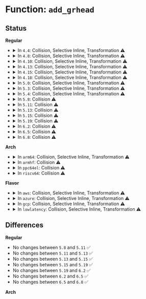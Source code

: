 # Function: <code>add_grhead</code>

## Status
<b>Regular</b>
<ul>
<li>
<details>
<summary>In <code>4.4</code>: Collision, Selective Inline, Transformation ⚠️</summary>

**Collision:** Static-Static Collision

**Inline:** Selective

**Transformation:** True

**Instances:**

```
In net/ipv4/igmp.c (ffffffff81796370)
Location: net/ipv4/igmp.c:408
Inline: True
Direct callers:
  - net/ipv4/igmp.c:add_grec
  - net/ipv4/igmp.c:add_grec
```
```
In net/ipv6/mcast.c (ffffffff817ea230)
Location: net/ipv6/mcast.c:1671
Inline: True
Direct callers:
  - net/ipv6/mcast.c:add_grec
  - net/ipv6/mcast.c:add_grec
```
**Symbols:**

```
ffffffff81796370-ffffffff817963fd: add_grhead.isra.27 (STB_LOCAL)
ffffffff817ea230-ffffffff817ea2c9: add_grhead.isra.28 (STB_LOCAL)
```
</details>
</li>
<li>
<details>
<summary>In <code>4.8</code>: Collision, Selective Inline, Transformation ⚠️</summary>

**Collision:** Static-Static Collision

**Inline:** Selective

**Transformation:** True

**Instances:**

```
In net/ipv4/igmp.c (ffffffff81803e20)
Location: net/ipv4/igmp.c:401
Inline: True
Direct callers:
  - net/ipv4/igmp.c:add_grec
  - net/ipv4/igmp.c:add_grec
```
```
In net/ipv6/mcast.c (ffffffff81858460)
Location: net/ipv6/mcast.c:1670
Inline: True
Direct callers:
  - net/ipv6/mcast.c:add_grec
  - net/ipv6/mcast.c:add_grec
```
**Symbols:**

```
ffffffff81803e20-ffffffff81803eab: add_grhead.isra.26 (STB_LOCAL)
ffffffff81858460-ffffffff818584f7: add_grhead.isra.28 (STB_LOCAL)
```
</details>
</li>
<li>
<details>
<summary>In <code>4.10</code>: Collision, Selective Inline, Transformation ⚠️</summary>

**Collision:** Static-Static Collision

**Inline:** Selective

**Transformation:** True

**Instances:**

```
In net/ipv4/igmp.c (ffffffff81834da0)
Location: net/ipv4/igmp.c:406
Inline: True
Direct callers:
  - net/ipv4/igmp.c:add_grec
  - net/ipv4/igmp.c:add_grec
```
```
In net/ipv6/mcast.c (ffffffff8188a860)
Location: net/ipv6/mcast.c:1684
Inline: True
Direct callers:
  - net/ipv6/mcast.c:add_grec
  - net/ipv6/mcast.c:add_grec
```
**Symbols:**

```
ffffffff81834da0-ffffffff81834e2b: add_grhead.isra.27 (STB_LOCAL)
ffffffff8188a860-ffffffff8188a8f7: add_grhead.isra.29 (STB_LOCAL)
```
</details>
</li>
<li>
<details>
<summary>In <code>4.13</code>: Collision, Selective Inline, Transformation ⚠️</summary>

**Collision:** Static-Static Collision

**Inline:** Selective

**Transformation:** True

**Instances:**

```
In net/ipv4/igmp.c (ffffffff818562d0)
Location: net/ipv4/igmp.c:406
Inline: True
Direct callers:
  - net/ipv4/igmp.c:add_grec
  - net/ipv4/igmp.c:add_grec
```
```
In net/ipv6/mcast.c (ffffffff818b18d0)
Location: net/ipv6/mcast.c:1684
Inline: True
Direct callers:
  - net/ipv6/mcast.c:add_grec
  - net/ipv6/mcast.c:add_grec
```
**Symbols:**

```
ffffffff818562d0-ffffffff8185635d: add_grhead.isra.25 (STB_LOCAL)
ffffffff818b18d0-ffffffff818b196d: add_grhead.isra.23 (STB_LOCAL)
```
</details>
</li>
<li>
<details>
<summary>In <code>4.15</code>: Collision, Selective Inline, Transformation ⚠️</summary>

**Collision:** Static-Static Collision

**Inline:** Selective

**Transformation:** True

**Instances:**

```
In net/ipv4/igmp.c (ffffffff818d6190)
Location: net/ipv4/igmp.c:428
Inline: True
Direct callers:
  - net/ipv4/igmp.c:add_grec
  - net/ipv4/igmp.c:add_grec
```
```
In net/ipv6/mcast.c (ffffffff81933c50)
Location: net/ipv6/mcast.c:1684
Inline: True
Direct callers:
  - net/ipv6/mcast.c:add_grec
  - net/ipv6/mcast.c:add_grec
```
**Symbols:**

```
ffffffff818d6190-ffffffff818d621d: add_grhead.isra.27 (STB_LOCAL)
ffffffff81933c50-ffffffff81933ce7: add_grhead.isra.22 (STB_LOCAL)
```
</details>
</li>
<li>
<details>
<summary>In <code>4.18</code>: Collision, Selective Inline, Transformation ⚠️</summary>

**Collision:** Static-Static Collision

**Inline:** Selective

**Transformation:** True

**Instances:**

```
In net/ipv4/igmp.c (ffffffff8192cad0)
Location: net/ipv4/igmp.c:428
Inline: True
Direct callers:
  - net/ipv4/igmp.c:add_grec
  - net/ipv4/igmp.c:add_grec
```
```
In net/ipv6/mcast.c (ffffffff8198c7e0)
Location: net/ipv6/mcast.c:1707
Inline: True
Direct callers:
  - net/ipv6/mcast.c:add_grec
  - net/ipv6/mcast.c:add_grec
```
**Symbols:**

```
ffffffff8192cad0-ffffffff8192cb5d: add_grhead.isra.28 (STB_LOCAL)
ffffffff8198c7e0-ffffffff8198c873: add_grhead.isra.27 (STB_LOCAL)
```
</details>
</li>
<li>
<details>
<summary>In <code>5.0</code>: Collision, Selective Inline, Transformation ⚠️</summary>

**Collision:** Static-Static Collision

**Inline:** Selective

**Transformation:** True

**Instances:**

```
In net/ipv4/igmp.c (ffffffff8195c260)
Location: net/ipv4/igmp.c:425
Inline: True
Direct callers:
  - net/ipv4/igmp.c:add_grec
  - net/ipv4/igmp.c:add_grec
```
```
In net/ipv6/mcast.c (ffffffff819c3060)
Location: net/ipv6/mcast.c:1707
Inline: True
Direct callers:
  - net/ipv6/mcast.c:add_grec
  - net/ipv6/mcast.c:add_grec
```
**Symbols:**

```
ffffffff8195c260-ffffffff8195c2ed: add_grhead.isra.30 (STB_LOCAL)
ffffffff819c3060-ffffffff819c30f3: add_grhead.isra.30 (STB_LOCAL)
```
</details>
</li>
<li>
<details>
<summary>In <code>5.3</code>: Collision, Selective Inline, Transformation ⚠️</summary>

**Collision:** Static-Static Collision

**Inline:** Selective

**Transformation:** True

**Instances:**

```
In net/ipv4/igmp.c (ffffffff819c0f60)
Location: net/ipv4/igmp.c:434
Inline: True
Direct callers:
  - net/ipv4/igmp.c:add_grec
  - net/ipv4/igmp.c:add_grec
```
```
In net/ipv6/mcast.c (ffffffff81a31ea0)
Location: net/ipv6/mcast.c:1706
Inline: True
Direct callers:
  - net/ipv6/mcast.c:add_grec
  - net/ipv6/mcast.c:add_grec
```
**Symbols:**

```
ffffffff819c0f60-ffffffff819c0fec: add_grhead.isra.0 (STB_LOCAL)
ffffffff81a31ea0-ffffffff81a31f32: add_grhead.isra.0 (STB_LOCAL)
```
</details>
</li>
<li>
<details>
<summary>In <code>5.4</code>: Collision, Selective Inline, Transformation ⚠️</summary>

**Collision:** Static-Static Collision

**Inline:** Selective

**Transformation:** True

**Instances:**

```
In net/ipv4/igmp.c (ffffffff819f7b00)
Location: net/ipv4/igmp.c:434
Inline: True
Direct callers:
  - net/ipv4/igmp.c:add_grec
  - net/ipv4/igmp.c:add_grec
```
```
In net/ipv6/mcast.c (ffffffff81a689f0)
Location: net/ipv6/mcast.c:1706
Inline: True
Direct callers:
  - net/ipv6/mcast.c:add_grec
  - net/ipv6/mcast.c:add_grec
```
**Symbols:**

```
ffffffff819f7b00-ffffffff819f7b8c: add_grhead.isra.0 (STB_LOCAL)
ffffffff81a689f0-ffffffff81a68a82: add_grhead.isra.0 (STB_LOCAL)
```
</details>
</li>
<li>
<details>
<summary>In <code>5.8</code>: Collision ⚠️</summary>

```c
struct sk_buff *add_grhead(struct sk_buff *skb, struct ip_mc_list *pmc, int type, struct igmpv3_grec **ppgr, unsigned int mtu);
```

**Collision:** Static-Static Collision

**Inline:** No

**Transformation:** False

**Instances:**

```
In net/ipv4/igmp.c (ffffffff81ae5420)
Location: net/ipv4/igmp.c:432
Inline: False
Direct callers:
  - net/ipv4/igmp.c:add_grec
  - net/ipv4/igmp.c:add_grec
```
```
In net/ipv6/mcast.c (ffffffff81b60d10)
Location: net/ipv6/mcast.c:1703
Inline: False
Direct callers:
  - net/ipv6/mcast.c:add_grec
  - net/ipv6/mcast.c:add_grec
```
**Symbols:**

```
ffffffff81ae5420-ffffffff81ae54ad: add_grhead (STB_LOCAL)
ffffffff81b60d10-ffffffff81b60da3: add_grhead (STB_LOCAL)
```
</details>
</li>
<li>
<details>
<summary>In <code>5.11</code>: Collision ⚠️</summary>

```c
struct sk_buff *add_grhead(struct sk_buff *skb, struct ip_mc_list *pmc, int type, struct igmpv3_grec **ppgr, unsigned int mtu);
```

**Collision:** Static-Static Collision

**Inline:** No

**Transformation:** False

**Instances:**

```
In net/ipv4/igmp.c (ffffffff81af22e0)
Location: net/ipv4/igmp.c:432
Inline: False
Direct callers:
  - net/ipv4/igmp.c:add_grec
  - net/ipv4/igmp.c:add_grec
```
```
In net/ipv6/mcast.c (ffffffff81b6f480)
Location: net/ipv6/mcast.c:1703
Inline: False
Direct callers:
  - net/ipv6/mcast.c:add_grec
  - net/ipv6/mcast.c:add_grec
```
**Symbols:**

```
ffffffff81af22e0-ffffffff81af236d: add_grhead (STB_LOCAL)
ffffffff81b6f480-ffffffff81b6f513: add_grhead (STB_LOCAL)
```
</details>
</li>
<li>
<details>
<summary>In <code>5.13</code>: Collision ⚠️</summary>

```c
struct sk_buff *add_grhead(struct sk_buff *skb, struct ip_mc_list *pmc, int type, struct igmpv3_grec **ppgr, unsigned int mtu);
```

**Collision:** Static-Static Collision

**Inline:** No

**Transformation:** False

**Instances:**

```
In net/ipv4/igmp.c (ffffffff81addad0)
Location: net/ipv4/igmp.c:432
Inline: False
Direct callers:
  - net/ipv4/igmp.c:add_grec
  - net/ipv4/igmp.c:add_grec
```
```
In net/ipv6/mcast.c (ffffffff81b5d4a0)
Location: net/ipv6/mcast.c:1844
Inline: False
Direct callers:
  - net/ipv6/mcast.c:add_grec
  - net/ipv6/mcast.c:add_grec
```
**Symbols:**

```
ffffffff81addad0-ffffffff81addb5d: add_grhead (STB_LOCAL)
ffffffff81b5d4a0-ffffffff81b5d533: add_grhead (STB_LOCAL)
```
</details>
</li>
<li>
<details>
<summary>In <code>5.15</code>: Collision ⚠️</summary>

```c
struct sk_buff *add_grhead(struct sk_buff *skb, struct ip_mc_list *pmc, int type, struct igmpv3_grec **ppgr, unsigned int mtu);
```

**Collision:** Static-Static Collision

**Inline:** No

**Transformation:** False

**Instances:**

```
In net/ipv4/igmp.c (ffffffff81b9cf70)
Location: net/ipv4/igmp.c:432
Inline: False
Direct callers:
  - net/ipv4/igmp.c:add_grec
  - net/ipv4/igmp.c:add_grec
```
```
In net/ipv6/mcast.c (ffffffff81c24c00)
Location: net/ipv6/mcast.c:1842
Inline: False
Direct callers:
  - net/ipv6/mcast.c:add_grec
  - net/ipv6/mcast.c:add_grec
```
**Symbols:**

```
ffffffff81b9cf70-ffffffff81b9cffd: add_grhead (STB_LOCAL)
ffffffff81c24c00-ffffffff81c24c96: add_grhead (STB_LOCAL)
```
</details>
</li>
<li>
<details>
<summary>In <code>5.19</code>: Collision ⚠️</summary>

```c
struct sk_buff *add_grhead(struct sk_buff *skb, struct ip_mc_list *pmc, int type, struct igmpv3_grec **ppgr, unsigned int mtu);
```

**Collision:** Static-Static Collision

**Inline:** No

**Transformation:** False

**Instances:**

```
In net/ipv4/igmp.c (ffffffff81d2f050)
Location: net/ipv4/igmp.c:432
Inline: False
Direct callers:
  - net/ipv4/igmp.c:add_grec
  - net/ipv4/igmp.c:add_grec
```
```
In net/ipv6/mcast.c (ffffffff81dc1ec0)
Location: net/ipv6/mcast.c:1844
Inline: False
Direct callers:
  - net/ipv6/mcast.c:add_grec
  - net/ipv6/mcast.c:add_grec
```
**Symbols:**

```
ffffffff81d2f050-ffffffff81d2f0ec: add_grhead (STB_LOCAL)
ffffffff81dc1ec0-ffffffff81dc1f65: add_grhead (STB_LOCAL)
```
</details>
</li>
<li>
<details>
<summary>In <code>6.2</code>: Collision ⚠️</summary>

```c
struct sk_buff *add_grhead(struct sk_buff *skb, struct ip_mc_list *pmc, int type, struct igmpv3_grec **ppgr, unsigned int mtu);
```

**Collision:** Static-Static Collision

**Inline:** No

**Transformation:** False

**Instances:**

```
In net/ipv4/igmp.c (ffffffff81ef70c0)
Location: net/ipv4/igmp.c:432
Inline: False
Direct callers:
  - net/ipv4/igmp.c:add_grec
  - net/ipv4/igmp.c:add_grec
```
```
In net/ipv6/mcast.c (ffffffff81f92f30)
Location: net/ipv6/mcast.c:1844
Inline: False
Direct callers:
  - net/ipv6/mcast.c:add_grec
  - net/ipv6/mcast.c:add_grec
```
**Symbols:**

```
ffffffff81ef70c0-ffffffff81ef715c: add_grhead (STB_LOCAL)
ffffffff81f92f30-ffffffff81f92fd5: add_grhead (STB_LOCAL)
```
</details>
</li>
<li>
<details>
<summary>In <code>6.5</code>: Collision ⚠️</summary>

```c
struct sk_buff *add_grhead(struct sk_buff *skb, struct ip_mc_list *pmc, int type, struct igmpv3_grec **ppgr, unsigned int mtu);
```

**Collision:** Static-Static Collision

**Inline:** No

**Transformation:** False

**Instances:**

```
In net/ipv4/igmp.c (ffffffff81f56b40)
Location: net/ipv4/igmp.c:433
Inline: False
Direct callers:
  - net/ipv4/igmp.c:add_grec
  - net/ipv4/igmp.c:add_grec
```
```
In net/ipv6/mcast.c (ffffffff81ff31a0)
Location: net/ipv6/mcast.c:1844
Inline: False
Direct callers:
  - net/ipv6/mcast.c:add_grec
  - net/ipv6/mcast.c:add_grec
```
**Symbols:**

```
ffffffff81f56b40-ffffffff81f56bdc: add_grhead (STB_LOCAL)
ffffffff81ff31a0-ffffffff81ff3245: add_grhead (STB_LOCAL)
```
</details>
</li>
<li>
<details>
<summary>In <code>6.8</code>: Collision ⚠️</summary>

```c
struct sk_buff *add_grhead(struct sk_buff *skb, struct ip_mc_list *pmc, int type, struct igmpv3_grec **ppgr, unsigned int mtu);
```

**Collision:** Static-Static Collision

**Inline:** No

**Transformation:** False

**Instances:**

```
In net/ipv4/igmp.c (ffffffff8201cfe0)
Location: net/ipv4/igmp.c:435
Inline: False
Direct callers:
  - net/ipv4/igmp.c:add_grec
  - net/ipv4/igmp.c:add_grec
```
```
In net/ipv6/mcast.c (ffffffff820c0e50)
Location: net/ipv6/mcast.c:1842
Inline: False
Direct callers:
  - net/ipv6/mcast.c:add_grec
  - net/ipv6/mcast.c:add_grec
```
**Symbols:**

```
ffffffff8201cfe0-ffffffff8201d07c: add_grhead (STB_LOCAL)
ffffffff820c0e50-ffffffff820c0ef5: add_grhead (STB_LOCAL)
```
</details>
</li>
</ul>
<b>Arch</b>
<ul>
<li>
<details>
<summary>In <code>arm64</code>: Collision, Selective Inline, Transformation ⚠️</summary>

**Collision:** Static-Static Collision

**Inline:** Selective

**Transformation:** True

**Instances:**

```
In net/ipv4/igmp.c (ffff800010cadc68)
Location: net/ipv4/igmp.c:434
Inline: True
Direct callers:
  - net/ipv4/igmp.c:add_grec
  - net/ipv4/igmp.c:add_grec
```
```
In net/ipv6/mcast.c (ffff800010d2e138)
Location: net/ipv6/mcast.c:1706
Inline: True
Direct callers:
  - net/ipv6/mcast.c:add_grec
  - net/ipv6/mcast.c:add_grec
```
**Symbols:**

```
ffff800010cadc68-ffff800010cadd28: add_grhead.isra.0 (STB_LOCAL)
ffff800010d2e138-ffff800010d2e1fc: add_grhead.isra.0 (STB_LOCAL)
```
</details>
</li>
<li>
<details>
<summary>In <code>armhf</code>: Collision ⚠️</summary>

```c
struct sk_buff *add_grhead(struct sk_buff *skb, struct ip_mc_list *pmc, int type, struct igmpv3_grec **ppgr, unsigned int mtu);
```

**Collision:** Static-Static Collision

**Inline:** No

**Transformation:** False

**Instances:**

```
In net/ipv4/igmp.c (c0dbac78)
Location: net/ipv4/igmp.c:434
Inline: False
Direct callers:
  - net/ipv4/igmp.c:add_grec
  - net/ipv4/igmp.c:add_grec
```
```
In net/ipv6/mcast.c (c0e32a40)
Location: net/ipv6/mcast.c:1706
Inline: False
Direct callers:
  - net/ipv6/mcast.c:add_grec
  - net/ipv6/mcast.c:add_grec
```
**Symbols:**

```
c0dbac78-c0dbad0c: add_grhead (STB_LOCAL)
c0e32a40-c0e32ad4: add_grhead (STB_LOCAL)
```
</details>
</li>
<li>
<details>
<summary>In <code>ppc64el</code>: Collision ⚠️</summary>

```c
struct sk_buff *add_grhead(struct sk_buff *skb, struct ip_mc_list *pmc, int type, struct igmpv3_grec **ppgr, unsigned int mtu);
```

**Collision:** Static-Static Collision

**Inline:** No

**Transformation:** False

**Instances:**

```
In net/ipv4/igmp.c (c000000000dc4e70)
Location: net/ipv4/igmp.c:434
Inline: False
Direct callers:
  - net/ipv4/igmp.c:add_grec
  - net/ipv4/igmp.c:add_grec
```
```
In net/ipv6/mcast.c (c000000000e61cf0)
Location: net/ipv6/mcast.c:1706
Inline: False
Direct callers:
  - net/ipv6/mcast.c:add_grec
  - net/ipv6/mcast.c:add_grec
```
**Symbols:**

```
c000000000dc4e70-c000000000dc4f50: add_grhead (STB_LOCAL)
c000000000e61cf0-c000000000e61ddc: add_grhead (STB_LOCAL)
```
</details>
</li>
<li>
<details>
<summary>In <code>riscv64</code>: Collision ⚠️</summary>

```c
struct sk_buff *add_grhead(struct sk_buff *skb, struct ip_mc_list *pmc, int type, struct igmpv3_grec **ppgr, unsigned int mtu);
```

**Collision:** Static-Static Collision

**Inline:** No

**Transformation:** False

**Instances:**

```
In net/ipv4/igmp.c (ffffffe0008082c0)
Location: net/ipv4/igmp.c:434
Inline: False
Direct callers:
  - net/ipv4/igmp.c:add_grec
  - net/ipv4/igmp.c:add_grec
```
```
In net/ipv6/mcast.c (ffffffe00086eb80)
Location: net/ipv6/mcast.c:1706
Inline: False
Direct callers:
  - net/ipv6/mcast.c:add_grec
  - net/ipv6/mcast.c:add_grec
```
**Symbols:**

```
ffffffe0008082c0-ffffffe00080835e: add_grhead (STB_LOCAL)
ffffffe00086eb80-ffffffe00086ec2e: add_grhead (STB_LOCAL)
```
</details>
</li>
</ul>
<b>Flavor</b>
<ul>
<li>
<details>
<summary>In <code>aws</code>: Collision, Selective Inline, Transformation ⚠️</summary>

**Collision:** Static-Static Collision

**Inline:** Selective

**Transformation:** True

**Instances:**

```
In net/ipv4/igmp.c (ffffffff819978a0)
Location: net/ipv4/igmp.c:434
Inline: True
Direct callers:
  - net/ipv4/igmp.c:add_grec
  - net/ipv4/igmp.c:add_grec
```
```
In net/ipv6/mcast.c (ffffffff81a08080)
Location: net/ipv6/mcast.c:1706
Inline: True
Direct callers:
  - net/ipv6/mcast.c:add_grec
  - net/ipv6/mcast.c:add_grec
```
**Symbols:**

```
ffffffff819978a0-ffffffff8199792c: add_grhead.isra.0 (STB_LOCAL)
ffffffff81a08080-ffffffff81a08112: add_grhead.isra.0 (STB_LOCAL)
```
</details>
</li>
<li>
<details>
<summary>In <code>azure</code>: Collision, Selective Inline, Transformation ⚠️</summary>

**Collision:** Static-Static Collision

**Inline:** Selective

**Transformation:** True

**Instances:**

```
In net/ipv4/igmp.c (ffffffff81951360)
Location: net/ipv4/igmp.c:434
Inline: True
Direct callers:
  - net/ipv4/igmp.c:add_grec
  - net/ipv4/igmp.c:add_grec
```
```
In net/ipv6/mcast.c (ffffffff819c4e40)
Location: net/ipv6/mcast.c:1706
Inline: True
Direct callers:
  - net/ipv6/mcast.c:add_grec
  - net/ipv6/mcast.c:add_grec
```
**Symbols:**

```
ffffffff81951360-ffffffff819513ec: add_grhead.isra.0 (STB_LOCAL)
ffffffff819c4e40-ffffffff819c4ed2: add_grhead.isra.0 (STB_LOCAL)
```
</details>
</li>
<li>
<details>
<summary>In <code>gcp</code>: Collision, Selective Inline, Transformation ⚠️</summary>

**Collision:** Static-Static Collision

**Inline:** Selective

**Transformation:** True

**Instances:**

```
In net/ipv4/igmp.c (ffffffff81a02140)
Location: net/ipv4/igmp.c:434
Inline: True
Direct callers:
  - net/ipv4/igmp.c:add_grec
  - net/ipv4/igmp.c:add_grec
```
```
In net/ipv6/mcast.c (ffffffff81a72b00)
Location: net/ipv6/mcast.c:1706
Inline: True
Direct callers:
  - net/ipv6/mcast.c:add_grec
  - net/ipv6/mcast.c:add_grec
```
**Symbols:**

```
ffffffff81a02140-ffffffff81a021cc: add_grhead.isra.0 (STB_LOCAL)
ffffffff81a72b00-ffffffff81a72b92: add_grhead.isra.0 (STB_LOCAL)
```
</details>
</li>
<li>
<details>
<summary>In <code>lowlatency</code>: Collision, Selective Inline, Transformation ⚠️</summary>

**Collision:** Static-Static Collision

**Inline:** Selective

**Transformation:** True

**Instances:**

```
In net/ipv4/igmp.c (ffffffff81a0c660)
Location: net/ipv4/igmp.c:434
Inline: True
Direct callers:
  - net/ipv4/igmp.c:add_grec
  - net/ipv4/igmp.c:add_grec
```
```
In net/ipv6/mcast.c (ffffffff81a7f180)
Location: net/ipv6/mcast.c:1706
Inline: True
Direct callers:
  - net/ipv6/mcast.c:add_grec
  - net/ipv6/mcast.c:add_grec
```
**Symbols:**

```
ffffffff81a0c660-ffffffff81a0c6ec: add_grhead.isra.0 (STB_LOCAL)
ffffffff81a7f180-ffffffff81a7f212: add_grhead.isra.0 (STB_LOCAL)
```
</details>
</li>
</ul>

## Differences
<b>Regular</b>
<ul>
<li>
No changes between <code>5.8</code> and <code>5.11</code> ✅
</li>
<li>
No changes between <code>5.11</code> and <code>5.13</code> ✅
</li>
<li>
No changes between <code>5.13</code> and <code>5.15</code> ✅
</li>
<li>
No changes between <code>5.15</code> and <code>5.19</code> ✅
</li>
<li>
No changes between <code>5.19</code> and <code>6.2</code> ✅
</li>
<li>
No changes between <code>6.2</code> and <code>6.5</code> ✅
</li>
<li>
No changes between <code>6.5</code> and <code>6.8</code> ✅
</li>
</ul>
<b>Arch</b>
<ul>
</ul>
